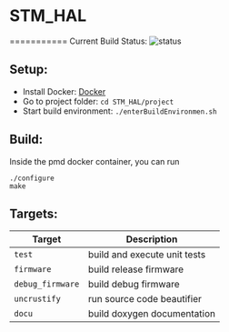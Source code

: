 # STM_HAL
===========
Current Build Status: ![status](https://travis-ci.org/polybassa/STM_HAL.svg?branch=master)

Setup: 
----------
* Install Docker: [Docker](https://www.docker.com)
* Go to project folder: `cd STM_HAL/project`
* Start build environment: `./enterBuildEnvironmen.sh`

Build:
-----------
Inside the pmd docker container, you can run
```
./configure
make
```


Targets:
-----------
| Target	  | Description
|-----------------|--------------
| `test`          | build and execute unit tests        
| `firmware`      | build release firmware
| `debug_firmware`| build debug firmware
| `uncrustify`    | run source code beautifier
| `docu`          | build doxygen documentation

